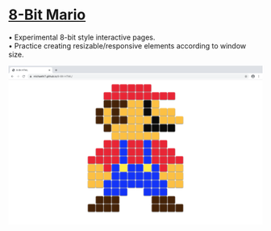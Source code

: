 # [8-Bit Mario](https://michaeltr7.github.io/8-Bit-HTML/)

• Experimental 8-bit style interactive pages. <br/>
• Practice creating resizable/responsive elements according to window size.


<img src="Mario Demo Image.png" width = "1000">

